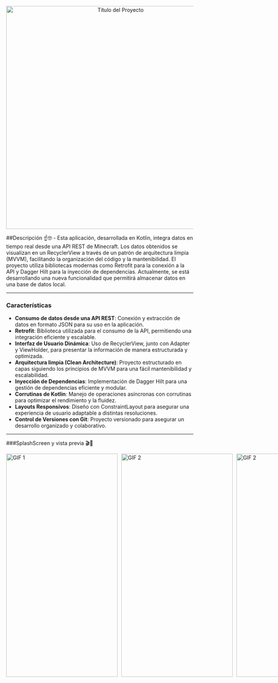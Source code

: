 <p align="center">
	<img src="https://i.ibb.co/8NXSM1k/minecraft-title.png" alt="Título del Proyecto" width="600"/>
</p>
##Descripción
☝🤓
- Esta aplicación, desarrollada en Kotlin, integra datos en tiempo real desde una API REST de Minecraft. Los datos obtenidos se visualizan en un RecyclerView a través de un patrón de arquitectura limpia (MVVM), facilitando la organización del código y la mantenibilidad. El proyecto utiliza bibliotecas modernas como Retrofit para la conexión a la API y Dagger Hilt para la inyección de dependencias. Actualmente, se está desarrollando una nueva funcionalidad que permitirá almacenar datos en una base de datos local.

------------
### Características 

- **Consumo de datos desde una API REST**: Conexión y extracción de datos en formato JSON para su uso en la aplicación.
- **Retrofit**: Biblioteca utilizada para el consumo de la API, permitiendo una integración eficiente y escalable.
- **Interfaz de Usuario Dinámica**: Uso de RecyclerView, junto con Adapter y ViewHolder, para presentar la información de manera estructurada y optimizada.
- **Arquitectura limpia (Clean Architecture)**: Proyecto estructurado en capas siguiendo los principios de MVVM para una fácil mantenibilidad y escalabilidad.
- **Inyección de Dependencias**: Implementación de Dagger Hilt para una gestión de dependencias eficiente y modular.
- **Corrutinas de Kotlin**: Manejo de operaciones asíncronas con corrutinas para optimizar el rendimiento y la fluidez.
- **Layouts Responsivos**: Diseño con ConstraintLayout para asegurar una experiencia de usuario adaptable a distintas resoluciones.
- **Control de Versiones con Git**: Proyecto versionado para asegurar un desarrollo organizado y colaborativo.

------------
###SplashScreen y vista previa
🎬👀

<div style="display: flex; gap: 10px;">
    <img src="https://media.giphy.com/media/0VGF9A2XxZ6vzvTGZ1/giphy.gif" alt="GIF 1" width="300" height="600">
    <img src="https://media.giphy.com/media/SVxyxR5k0d2ejnUHea/giphy.gif" alt="GIF 2" width="300" height="600">
	<img src="https://media.giphy.com/media/R8T6ksID9FRpGa4MYr/giphy.gif" alt="GIF 2" width="300" height="600">
</div>

